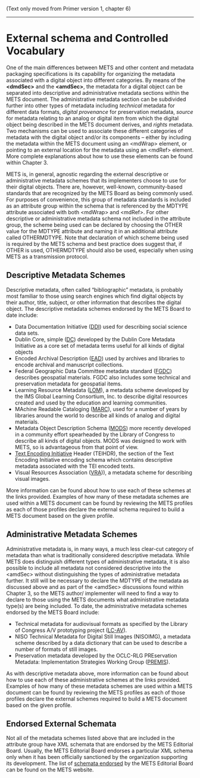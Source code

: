 (Text only moved from Primer version 1, chapter 6)

***

# External schema and Controlled Vocabulary

One of the main differences between METS and other content and metadata packaging specifications is its capability for organizing the metadata associated with a digital object into different categories.  By means of the **&lt;dmdSec>** and the **&lt;amdSec>**, the metadata for a digital object can be separated into descriptive and administrative metadata sections within the METS document.  The administrative metadata section can be subdivided further into other types of metadata including _technical_ metadata for different data formats, _digital provenance_ for preservation metadata, _source_ for metadata relating to an analog or digital item from which the digital object being described in the METS document derives, and _rights_ metadata.  Two mechanisms can be used to associate these different categories of metadata with the digital object and/or its components – either by including the metadata within the METS document using an &lt;mdWrap> element, or pointing to an external location for the metadata using an &lt;mdRef> element.  More complete explanations about how to use these elements can be found within Chapter 3.

METS is, in general, agnostic regarding the external descriptive or administrative metadata schemes that its implementers choose to use for their digital objects.  There are, however, well-known, community-based standards that are recognized by the METS Board as being commonly used.  For purposes of convenience, this group of metadata standards is included as an attribute group within the schema that is referenced by the MDTYPE attribute associated with both &lt;mdWrap> and &lt;mdRef>.  For other descriptive or administrative metadata schema not included in the attribute group, the scheme being used can be declared by choosing the OTHER value for the MDTYPE attribute and naming it in an additional attribute called OTHERMDTYPE.  Note that declaration of which scheme being used is required by the METS schema and best practice does suggest that, if OTHER is used, OTHERMDTYPE should also be used, especially when using METS as a transmission protocol.


## **Descriptive Metadata Schemes**
Descriptive metadata, often called “bibliographic” metadata, is probably most familiar to those using search engines which find digital objects by their author, title, subject, or other information that describes the digital object.  The descriptive metadata schemes endorsed by the METS Board to date include:

* Data Documentation Initiative ([DDI](http://www.icpsr.umich.edu/DDI/)) used for describing social science data sets.
* Dublin Core, simple ([DC](http://dublincore.org/)) developed by the Dublin Core Metadata Initiative as a core set of metadata terms useful for all kinds of digital objects
* Encoded Archival Description ([EAD](http://www.loc.gov/ead/)) used by archives and libraries to encode archival and manuscript collections.
* Federal Geographic Data Committee metadata standard ([FGDC](http://www.fgdc.gov/)) describes geospatial materials.  FGDC also includes some technical and preservation metadata for geospatial items.
* Learning Resource Metadata ([LOM](http://www.imsproject.org/metadata/)), a metadata scheme developed by the IMS Global Learning Consortium, Inc. to describe digital resources created and used by the education and learning communities.  
* MAchine Readable Cataloging ([MARC](http://www.loc.gov/marc/)), used for a number of years by libraries around the world to describe all kinds of analog and digital materials. 
* Metadata Object Description Schema ([MODS](http://www.loc.gov/standards/mods/)) more recently developed in a community effort spearheaded by the Library of Congress to describe all kinds of digital objects.  MODS was designed to work with METS, so is advantageous from that point of view.
* [Text Encoding Initiative](http://www.tei-c.org/) Header (TEIHDR), the section of the Text Encoding Initiative encoding schema which contains descriptive metadata associated with the TEI encoded texts.
* Visual Resources Association ([VRA](http://www.vraweb.org/))), a metadata scheme for describing visual images.

More information can be found about how to use each of these schemes at the links provided.  Examples of how many of these metadata schemes are used within a METS document can be found by reviewing the METS profiles as each of those profiles declare the external schema required to build a METS document based on the given profile.



## **Administrative Metadata Schemes**
Administrative metadata is, in many ways, a much less clear-cut category of metadata than what is traditionally considered descriptive metadata.  While METS does distinguish different types of administrative metadata, it is also possible to include all metadata not considered descriptive into the &lt;amdSec> without distinguishing the types of administrative metadata further.  It still will be necessary to declare the MDTYPE of the metadata as discussed above and as part of the &lt;amdSec> discussions found within Chapter 3, so the METS author/ implementer will need to find a way to declare to those using the METS documents what administrative metadata type(s) are being included.  To date, the administrative metadata schemes endorsed by the METS Board include:

* Technical metadata for audiovisual formats as specified by the Library of Congress A/V prototyping project ([LC-AV](http://www.loc.gov/rr/mopic/avprot/digiprov_expl.html)).
* NISO Technical Metadata for Digital Still Images (NISOIMG), a metadata scheme described by a data dictionary that can be used to describe a number of formats of still images.
*  Preservation metadata developed by the OCLC-RLG PREservation Metadata:  Implementation Strategies Working Group (<span style="text-decoration:underline;">PREMIS</span>).

As with descriptive metadata above, more information can be found about how to use each of these administrative schemes at the links provided.  Examples of how many of these metadata schemes are used within a METS document can be found by reviewing the METS profiles as each of those profiles declare the external schemes required to build a METS document based on the given profile.



## **Endorsed External Schemata**
Not all of the metadata schemes listed above that are included in the attribute group have XML schemata that are endorsed by the METS Editorial Board.  Usually, the METS Editorial Board endorses a particular XML schema only when it has been officially sanctioned by the organization supporting its development.  The list of <span style="text-decoration:underline;">schemata endorsed</span> by the METS Editorial Board can be found on the METS website.
